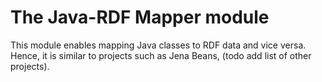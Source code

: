 # The Java-RDF Mapper module

This module enables mapping Java classes to RDF data and vice versa.
Hence, it is similar to projects such as Jena Beans, (todo add list of other projects).




